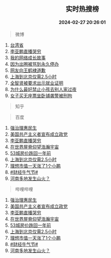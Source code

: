 <div align="center"><h2>实时热搜榜</h2><h4>2024-02-27 20:26:01</h4></div>

> 微博  

1. [台湾省](https://s.weibo.com/weibo?q=%E5%8F%B0%E6%B9%BE%E7%9C%81&t=31&band_rank=1&Refer=top)<br />
2. [李亚鹏直播哭穷](https://s.weibo.com/weibo?q=%23%E6%9D%8E%E4%BA%9A%E9%B9%8F%E7%9B%B4%E6%92%AD%E5%93%AD%E7%A9%B7%23&t=31&band_rank=2&Refer=top)<br />
3. [我的网络成长故事](https://s.weibo.com/weibo?q=%23%E6%88%91%E7%9A%84%E7%BD%91%E7%BB%9C%E6%88%90%E9%95%BF%E6%95%85%E4%BA%8B%23&t=31&band_rank=3&Refer=top)<br />
4. [因为出圈被骂到永久停办](https://s.weibo.com/weibo?q=%E5%9B%A0%E4%B8%BA%E5%87%BA%E5%9C%88%E8%A2%AB%E9%AA%82%E5%88%B0%E6%B0%B8%E4%B9%85%E5%81%9C%E5%8A%9E&t=31&band_rank=4&Refer=top)<br />
5. [网友向王鹤棣道歉](https://s.weibo.com/weibo?q=%23%E7%BD%91%E5%8F%8B%E5%90%91%E7%8E%8B%E9%B9%A4%E6%A3%A3%E9%81%93%E6%AD%89%23&t=31&band_rank=5&Refer=top)<br />
6. [上海到北京仅需2.5小时](https://s.weibo.com/weibo?q=%23%E4%B8%8A%E6%B5%B7%E5%88%B0%E5%8C%97%E4%BA%AC%E4%BB%85%E9%9C%802.5%E5%B0%8F%E6%97%B6%23&t=31&band_rank=6&Refer=top)<br />
7. [全智贤被要求出示就业证明](https://s.weibo.com/weibo?q=%23%E5%85%A8%E6%99%BA%E8%B4%A4%E8%A2%AB%E8%A6%81%E6%B1%82%E5%87%BA%E7%A4%BA%E5%B0%B1%E4%B8%9A%E8%AF%81%E6%98%8E%23&t=31&band_rank=7&Refer=top)<br />
8. [为什么最好禁止小孩去别人家过夜](https://s.weibo.com/weibo?q=%E4%B8%BA%E4%BB%80%E4%B9%88%E6%9C%80%E5%A5%BD%E7%A6%81%E6%AD%A2%E5%B0%8F%E5%AD%A9%E5%8E%BB%E5%88%AB%E4%BA%BA%E5%AE%B6%E8%BF%87%E5%A4%9C&t=31&band_rank=8&Refer=top)<br />
9. [女子买无座票坐卧铺袭警被刑拘](https://s.weibo.com/weibo?q=%23%E5%A5%B3%E5%AD%90%E4%B9%B0%E6%97%A0%E5%BA%A7%E7%A5%A8%E5%9D%90%E5%8D%A7%E9%93%BA%E8%A2%AD%E8%AD%A6%E8%A2%AB%E5%88%91%E6%8B%98%23&t=31&band_rank=9&Refer=top)<br />

> 知乎  


> 百度  

1. [强治理惠民生](https://www.baidu.com/s?wd=%E5%BC%BA%E6%B2%BB%E7%90%86%E6%83%A0%E6%B0%91%E7%94%9F&sa=fyb_news&rsv_dl=fyb_news)<br />
2. [美国共产主义者宣布成立政党](https://www.baidu.com/s?wd=%E7%BE%8E%E5%9B%BD%E5%85%B1%E4%BA%A7%E4%B8%BB%E4%B9%89%E8%80%85%E5%AE%A3%E5%B8%83%E6%88%90%E7%AB%8B%E6%94%BF%E5%85%9A&sa=fyb_news&rsv_dl=fyb_news)<br />
3. [李亚鹏直播哭穷](https://www.baidu.com/s?wd=%E6%9D%8E%E4%BA%9A%E9%B9%8F%E7%9B%B4%E6%92%AD%E5%93%AD%E7%A9%B7&sa=fyb_news&rsv_dl=fyb_news)<br />
4. [在世界屋脊仰望浩瀚宇宙](https://www.baidu.com/s?wd=%E5%9C%A8%E4%B8%96%E7%95%8C%E5%B1%8B%E8%84%8A%E4%BB%B0%E6%9C%9B%E6%B5%A9%E7%80%9A%E5%AE%87%E5%AE%99&sa=fyb_news&rsv_dl=fyb_news)<br />
5. [53城房价跌回一年前](https://www.baidu.com/s?wd=53%E5%9F%8E%E6%88%BF%E4%BB%B7%E8%B7%8C%E5%9B%9E%E4%B8%80%E5%B9%B4%E5%89%8D&sa=fyb_news&rsv_dl=fyb_news)<br />
6. [上海到北京仅需2.5小时](https://www.baidu.com/s?wd=%E4%B8%8A%E6%B5%B7%E5%88%B0%E5%8C%97%E4%BA%AC%E4%BB%85%E9%9C%802.5%E5%B0%8F%E6%97%B6&sa=fyb_news&rsv_dl=fyb_news)<br />
7. [理想市值一天涨了1个小鹏](https://www.baidu.com/s?wd=%E7%90%86%E6%83%B3%E5%B8%82%E5%80%BC%E4%B8%80%E5%A4%A9%E6%B6%A8%E4%BA%861%E4%B8%AA%E5%B0%8F%E9%B9%8F&sa=fyb_news&rsv_dl=fyb_news)<br />
8. [#财经牛气节#](https://www.baidu.com/s?wd=%23%E8%B4%A2%E7%BB%8F%E7%89%9B%E6%B0%94%E8%8A%82%23&sa=fyb_news&rsv_dl=fyb_news)<br />
9. [河南多地发生山火？](https://www.baidu.com/s?wd=%E6%B2%B3%E5%8D%97%E5%A4%9A%E5%9C%B0%E5%8F%91%E7%94%9F%E5%B1%B1%E7%81%AB%EF%BC%9F&sa=fyb_news&rsv_dl=fyb_news)<br />

> 哔哩哔哩  

1. [强治理惠民生](https://www.baidu.com/s?wd=%E5%BC%BA%E6%B2%BB%E7%90%86%E6%83%A0%E6%B0%91%E7%94%9F&sa=fyb_news&rsv_dl=fyb_news)<br />
2. [美国共产主义者宣布成立政党](https://www.baidu.com/s?wd=%E7%BE%8E%E5%9B%BD%E5%85%B1%E4%BA%A7%E4%B8%BB%E4%B9%89%E8%80%85%E5%AE%A3%E5%B8%83%E6%88%90%E7%AB%8B%E6%94%BF%E5%85%9A&sa=fyb_news&rsv_dl=fyb_news)<br />
3. [李亚鹏直播哭穷](https://www.baidu.com/s?wd=%E6%9D%8E%E4%BA%9A%E9%B9%8F%E7%9B%B4%E6%92%AD%E5%93%AD%E7%A9%B7&sa=fyb_news&rsv_dl=fyb_news)<br />
4. [在世界屋脊仰望浩瀚宇宙](https://www.baidu.com/s?wd=%E5%9C%A8%E4%B8%96%E7%95%8C%E5%B1%8B%E8%84%8A%E4%BB%B0%E6%9C%9B%E6%B5%A9%E7%80%9A%E5%AE%87%E5%AE%99&sa=fyb_news&rsv_dl=fyb_news)<br />
5. [53城房价跌回一年前](https://www.baidu.com/s?wd=53%E5%9F%8E%E6%88%BF%E4%BB%B7%E8%B7%8C%E5%9B%9E%E4%B8%80%E5%B9%B4%E5%89%8D&sa=fyb_news&rsv_dl=fyb_news)<br />
6. [上海到北京仅需2.5小时](https://www.baidu.com/s?wd=%E4%B8%8A%E6%B5%B7%E5%88%B0%E5%8C%97%E4%BA%AC%E4%BB%85%E9%9C%802.5%E5%B0%8F%E6%97%B6&sa=fyb_news&rsv_dl=fyb_news)<br />
7. [理想市值一天涨了1个小鹏](https://www.baidu.com/s?wd=%E7%90%86%E6%83%B3%E5%B8%82%E5%80%BC%E4%B8%80%E5%A4%A9%E6%B6%A8%E4%BA%861%E4%B8%AA%E5%B0%8F%E9%B9%8F&sa=fyb_news&rsv_dl=fyb_news)<br />
8. [#财经牛气节#](https://www.baidu.com/s?wd=%23%E8%B4%A2%E7%BB%8F%E7%89%9B%E6%B0%94%E8%8A%82%23&sa=fyb_news&rsv_dl=fyb_news)<br />
9. [河南多地发生山火？](https://www.baidu.com/s?wd=%E6%B2%B3%E5%8D%97%E5%A4%9A%E5%9C%B0%E5%8F%91%E7%94%9F%E5%B1%B1%E7%81%AB%EF%BC%9F&sa=fyb_news&rsv_dl=fyb_news)<br />
